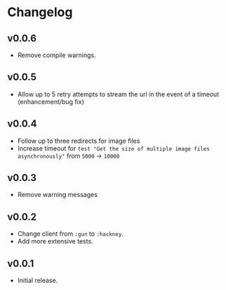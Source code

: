 # Changelog


## v0.0.6

- Remove compile warnings.


## v0.0.5

- Allow up to 5 retry attempts to stream the url in the event of a timeout (enhancement/bug fix)


## v0.0.4

- Follow up to three redirects for image files
- Increase timeout for `test "Get the size of multiple image files asynchronously"` from `5000` -> `10000`


## v0.0.3

- Remove warning messages


## v0.0.2

- Change client from `:gun` to `:hackney`.
- Add more extensive tests.


## v0.0.1

- Initial release.